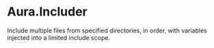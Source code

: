 Aura.Includer
=============

Include multiple files from specified directories, in order, with variables
injected into a limited include scope.
